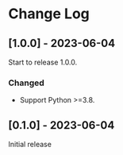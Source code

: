 # Change Log

## [1.0.0] - 2023-06-04

Start to release 1.0.0.

### Changed

- Support Python >=3.8.

## [0.1.0] - 2023-06-04

Initial release
